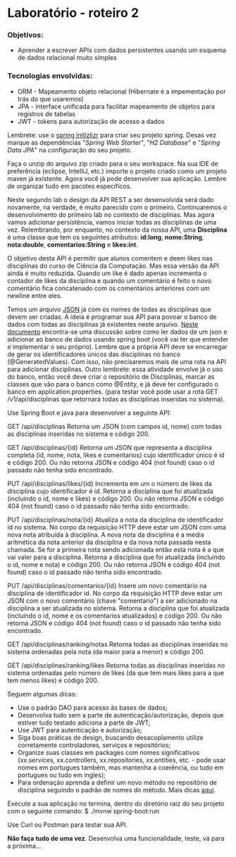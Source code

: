 # Laboratório - roteiro 2


### Objetivos:
* Aprender a escrever APIs com dados persistentes usando um esquema de dados relacional muito simples

### Tecnologias envolvidas:
* ORM - Mapeamento objeto relacional (Hibernate é a impementação por trás do que usaremos)
* JPA - interface unificada para facilitar mapeamento de objetos para registros de tabelas
* JWT - tokens para autorização de acesso a dados

Lembrete: use o [spring initizlizr](https://start.spring.io) para criar seu projeto spring. Desas vez marque as dependências "_Spring Web Starter_", "_H2 Database_" e "_Spring Data JPA_" na configuração do seu projeto.

Faça o unzip do arquivo zip criado para o seu workspace. Na sua IDE de preferência (eclipse, IntelliJ, etc.) importe o projeto criado como um projeto maven já existente. Agora você já pode desenvolver sua aplicação. Lembre de organizar tudo em pacotes específicos.

Neste segundo lab o design da API REST a ser desenvolvida será dado novamente, na verdade, é muito parecido com o primeiro. Continuaremos o desenvolvimento do primeiro lab no contexto de disciplinas. Mas agora vamos adicionar persistência, vamos iniciar todas as disciplinas de uma vez. Relembrando, por enquanto, no contexto da nossa API, uma **Disciplina** é uma classe que tem os seguintes atributos: **id:long**, **nome:String**, **nota:double**, **comentarios:String** e **likes:int**.

O objetivo desta API é permitir que alunos comentem e deem likes nas disciplinas do curso de Ciência da Computação. Mas essa versão da API ainda é muito reduzida. Quando um like é dado apenas incrementa o contador de likes da disciplina e quando um comentário é feito o novo comentário fica concatenado com os comentários anteriores com um newline entre eles. 

Temos um arquivo [JSON](../aulas/disciplinas.json) já com os nomes de todas as disciplinas que devem ser criadas. A ideia é programar sua API para povoar o banco de dados com todas as disciplinas já existentes neste arquivo. [Neste documento](http://bit.ly/inicia-dados-json) encontra-se uma discussão sobre como ler dados de um json e adicionar ao banco de dados usando spring boot (você vai ter que entender e implementar o seu próprio). Lembre que a própria API deve se encarregar de gerar os identificadores únicos das disciplinas no banco (@GeneratedValues). Com isso, não precisaremos mais de uma rota na API para adicionar disciplinas. Outro lembrete: essa atividade envolve já o uso do banco, então você deve criar o repositório de Disciplinas, marcar as classes que vão para o banco como @Entity, e já deve ter configurado o banco em application.properties. (para testar você pode usar a rota GET /v1/api/disciplinas que retornará todas as disciplinas inseridas no sistema).

Use Spring Boot e java para desenvolver a seguinte API:

GET /api/disciplinas 
Retorna um JSON (com campos id, nome) com todas as disciplinas inseridas no sistema e código 200. 

GET /api/disciplinas/{id}
Retorna um JSON que representa a disciplina completa (id, nome, nota, likes e comentarios) cujo identificador único é id e código 200. Ou não retorna JSON e código 404 (not found) caso o id passado não tenha sido encontrado. 

PUT /api/disciplinas/likes/{id}
Incrementa em um o número de likes da disciplina cujo identificador é id. 
Retorna a disciplina que foi atualizada (incluindo o id, nome e likes) e código 200. Ou não retorna JSON e código 404 (not found) caso o id passado não tenha sido encontrado.

PUT /api/disciplinas/nota/{id}
Atualiza a nota da disciplina de identificador id no sistema. No corpo da requisição HTTP deve estar um JSON com uma nova nota atribuída à disciplina. A nova nota da disciplina é a média aritmética da nota anterior da disciplina e da nova nota passada nesta chamada. Se for a primeira nota sendo adicionada então esta nota é a que vai valer para a disciplina. 
Retorna a disciplina que foi atualizada (incluindo o id, nome e nota) e código 200. Ou não retorna JSON e código 404 (not found) caso o id passado não tenha sido encontrado. 

PUT /api/disciplinas/comentarios/{id}
Insere um novo comentário na disciplina de identificador id. No corpo da requisição HTTP deve estar um JSON com o novo comentário (chave "comentario") a ser adicionado na disciplina a ser atualizada no sistema. 
Retorna a disciplina que foi atualizada (incluindo o id, nome e os comentarios atualizados) e código 200. Ou não retorna JSON e código 404 (not found) caso o id passado não tenha sido encontrado.

GET /api/disciplinas/ranking/notas
Retorna todas as disciplinas inseridas no sistema ordenadas pela nota (da maior para a menor) e código 200.

GET /api/disciplinas/ranking/likes
Retorna todas as disciplinas inseridas no sistema ordenadas pelo número de likes (da que tem mais likes para a que tem menos likes) e código 200.

Seguem algumas dicas:

* Use o padrão DAO para acesso às bases de dados;
* Desenvolva tudo sem a parte de autenticação/autorização, depois que estiver tudo testado adiciona a parte de JWT;
* Use JWT para autenticação e autorização;
* Siga boas práticas de design, buscando desacoplamento utilize corretamente controladores, serviços e repositórios;
* Organize suas classes em packages com nomes significativos (xx.services, xx.controllers, xx.repositories, xx.entities, etc. - pode usar nomes em portugues também, mas mantenha a coerência, ou tudo em portugues ou tudo em ingles);
* Para ordenação aprenda a definir um novo método no repositório de disciplina seguindo o padrão de nomes do método. Mais dicas [aqui](https://www.baeldung.com/spring-data-sorting).

Execute a sua aplicação no termina, dentro do diretório raiz do seu projeto com o seguinte comando: 
$ ./mvnw spring-boot:run

Use Curl ou Postman para testar sua API. 

**Não faça tudo de uma vez**. Desenvolva uma funcionalidade, teste, vá para a próxima…
